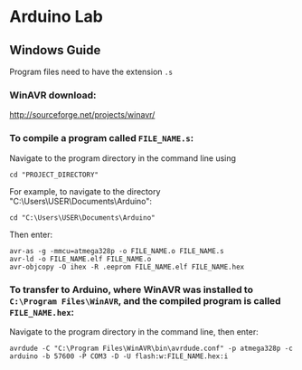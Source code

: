 # Arduino Lab

## Windows Guide

Program files need to have the extension `.s`

### WinAVR download:
http://sourceforge.net/projects/winavr/

### To compile a program called `FILE_NAME.s`:
Navigate to the program directory in the command line using
```
cd "PROJECT_DIRECTORY"
```

For example, to navigate to the directory "C:\Users\USER\Documents\Arduino":
```
cd "C:\Users\USER\Documents\Arduino"
```

Then enter:
```
avr-as -g -mmcu=atmega328p -o FILE_NAME.o FILE_NAME.s
avr-ld -o FILE_NAME.elf FILE_NAME.o
avr-objcopy -O ihex -R .eeprom FILE_NAME.elf FILE_NAME.hex
```

### To transfer to Arduino, where WinAVR was installed to `C:\Program Files\WinAVR`, and the compiled program is called `FILE_NAME.hex`:
Navigate to the program directory in the command line, then enter:
```
avrdude -C "C:\Program Files\WinAVR\bin\avrdude.conf" -p atmega328p -c arduino -b 57600 -P COM3 -D -U flash:w:FILE_NAME.hex:i
```
